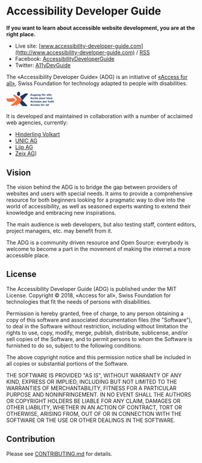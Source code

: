 # Accessibility Developer Guide

**If you want to learn about accessible website development, you are at the right place.**

- Live site: [www.accessibility-developer-guide.com](http://www.accessibility-developer-guide.com) / [RSS](http://localhost:3000/feed/rss.xml)
- Facebook: [AccessibilityDeveloperGuide](https://www.facebook.com/AccessibilityDeveloperGuide)
- Twitter: [A11yDevGuide](https://twitter.com/A11yDevGuide)

The «Accessibility Developer Guide» (ADG) is an initiative of [«Access for all»](http://access-for-all.ch/), Swiss Foundation for technology adapted to people with disabilities.

<img src="/src/assets/img/logo/zfa.png" alt="«Access for all» logo" width="25%" />

It is developed and maintained in collaboration with a number of acclaimed web agencies, currently:

- [Hinderling Volkart](https://www.hinderlingvolkart.com/)
- [UNIC AG](https://www.unic.com/)
- [Liip AG](https://www.liip.ch/)
- [Zeix AG](https://www.zeix.com/))

## Vision

The vision behind the ADG is to bridge the gap between providers of websites and users with special needs. It aims to provide a comprehensive resource for both beginners looking for a pragmatic way to dive into the world of accessibility, as well as seasoned experts wanting to extend their knowledge and embracing new inspirations.

The main audience is web developers, but also testing staff, content editors, project managers, etc. may benefit from it.

The ADG is a community driven resource and Open Source: everybody is welcome to become a part in the movement of making the internet a more accessible place.

## License

The Accessibility Developer Guide (ADG) is published under the MIT License. Copyright © 2018, «Access for all», Swiss Foundation for technologies that fit the needs of persons with disabilities.

Permission is hereby granted, free of charge, to any person obtaining a copy of this software and associated documentation files (the "Software"), to deal in the Software without restriction, including without limitation the rights to use, copy, modify, merge, publish, distribute, sublicense, and/or sell copies of the Software, and to permit persons to whom the Software is furnished to do so, subject to the following conditions:

The above copyright notice and this permission notice shall be included in all copies or substantial portions of the Software.

THE SOFTWARE IS PROVIDED "AS IS", WITHOUT WARRANTY OF ANY KIND, EXPRESS OR IMPLIED, INCLUDING BUT NOT LIMITED TO THE WARRANTIES OF MERCHANTABILITY, FITNESS FOR A PARTICULAR PURPOSE AND NONINFRINGEMENT. IN NO EVENT SHALL THE AUTHORS OR COPYRIGHT HOLDERS BE LIABLE FOR ANY CLAIM, DAMAGES OR OTHER LIABILITY, WHETHER IN AN ACTION OF CONTRACT, TORT OR OTHERWISE, ARISING FROM, OUT OF OR IN CONNECTION WITH THE SOFTWARE OR THE USE OR OTHER DEALINGS IN THE SOFTWARE.

## Contribution

Please see [CONTRIBUTING.md](CONTRIBUTING.md) for details.
